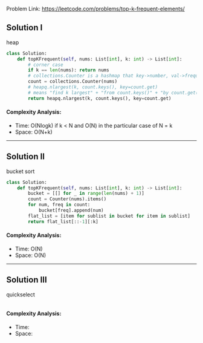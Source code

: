 Problem Link: https://leetcode.com/problems/top-k-frequent-elements/



## Solution I
heap

```python
class Solution:
    def topKFrequent(self, nums: List[int], k: int) -> List[int]:
        # corner case
        if k == len(nums): return nums
        # collections.Counter is a hashmap that key->number, val->frequence
        count = collections.Counter(nums)
        # heapq.nlargest(k, count.keys(), key=count.get)
        # means "find k largest" + "from count.keys()" + "by count.get(akey)"
        return heapq.nlargest(k, count.keys(), key=count.get)
```

#### Complexity Analysis:
- Time: O(Nlogk) if k < N and O(N) in the particular case of N = k
- Space: O(N+k)

---

## Solution II
bucket sort

```python
class Solution:
    def topKFrequent(self, nums: List[int], k: int) -> List[int]:
        bucket = [[] for _ in range(len(nums) + 1)]
        count = Counter(nums).items()
        for num, freq in count:
            bucket[freq].append(num)
        flat_list = [item for sublist in bucket for item in sublist]
        return flat_list[::-1][:k]
```

#### Complexity Analysis:
- Time: O(N)
- Space: O(N)

---

## Solution III
quickselect

```python

```

#### Complexity Analysis:
- Time: 
- Space: 